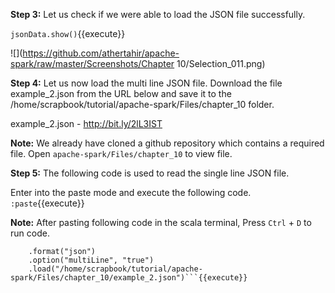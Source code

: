 

**Step 3:** Let us check if we were able to load the JSON file successfully.

`jsonData.show()`{{execute}}

![](https://github.com/athertahir/apache-spark/raw/master/Screenshots/Chapter 10/Selection_011.png)

**Step 4:** Let us now load the multi line JSON file. Download the file example_2.json from the URL below and save it to the /home/scrapbook/tutorial/apache-spark/Files/chapter_10 folder.

example_2.json - http://bit.ly/2lL3IST

**Note:** We already have cloned a github repository which contains a required file. Open `apache-spark/Files/chapter_10` to view file.


**Step 5:** The following code is used to read the single line JSON file.

Enter into the paste mode and execute the following code.
`:paste`{{execute}}

**Note:** After pasting following code in the scala terminal, Press  `Ctrl` + `D` to run code.

```val multiJson = spark.read
    .format("json")
    .option("multiLine", "true")
    .load("/home/scrapbook/tutorial/apache-spark/Files/chapter_10/example_2.json")```{{execute}}
